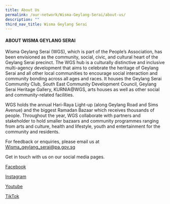 ```yaml
---
title: About Us
permalink: /our-network/Wisma-Geylang-Serai/about-us/
description: ""
third_nav_title: Wisma Geylang Serai
---
```

#### ABOUT WISMA GEYLANG SERAI

Wisma Geylang Serai (WGS), which is part of the People’s Association, has been envisioned as the community, social, civic, and cultural heart of the Geylang Serai precinct. The WGS hub is a culturally distinctive and inclusive multi-agency development that aims to celebrate the heritage of Geylang Serai and all other local communities to encourage social interaction and community bonding across all ages and races. It houses the Geylang Serai Community Club, South East Community Development Council, Geylang Serai Heritage Gallery, KURNIA@WGS, arts houses as well as other social and community-related facilities.

WGS holds the annual Hari-Raya Light-up (along Geylang Road and Sims Avenue) and the biggest Ramadan Bazaar which receives thousands of people. Throughout the year, WGS collaborate with partners and stakeholder to hold smaller bazaars and community programmes ranging from arts and culture, health and lifestyle, youth and entertainment for the community and residents.



For feedback or enquiries, please email us at [Wisma\_geylang\_serai@pa.gov.sg](mailto:Wisma_geylang_serai@pa.gov.sg)

Get in touch with us on our social media pages.<br>

[Facebook](https://www.facebook.com/WismaGeylangSerai)<br>

[Instagram](https://www.instagram.com/wgeylangserai/)<br>

[Youtube](https://www.youtube.com/c/WismaGeylangSerai_WGS)<br>

[TikTok](https://www.tiktok.com/@wismageylangserai)